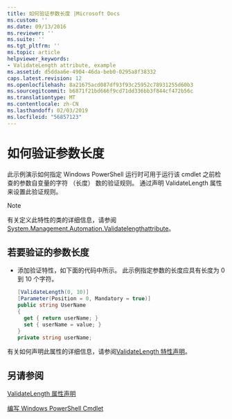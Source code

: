 ```yaml
---
title: 如何验证参数长度 |Microsoft Docs
ms.custom: ''
ms.date: 09/13/2016
ms.reviewer: ''
ms.suite: ''
ms.tgt_pltfrm: ''
ms.topic: article
helpviewer_keywords:
- ValidateLength attribute, example
ms.assetid: d5ddaa6e-4904-46da-beb0-0295a8f38332
caps.latest.revision: 12
ms.openlocfilehash: 8a21675acd087df93f93c25952c78931255d60b3
ms.sourcegitcommit: b6871f21bd666f9cd71dd336bb3f844cf472b56c
ms.translationtype: MT
ms.contentlocale: zh-CN
ms.lasthandoff: 02/03/2019
ms.locfileid: "56857123"
---
```

# <a name="how-to-validate-the-argument-length"></a>如何验证参数长度

此示例演示如何指定 Windows PowerShell 运行时可用于运行该 cmdlet 之前检查的参数自变量的字符 （长度） 数的验证规则。 通过声明 ValidateLength 属性来设置此验证规则。

> [!NOTE]
> 有关定义此特性的类的详细信息，请参阅[System.Management.Automation.Validatelengthattribute](/dotnet/api/System.Management.Automation.ValidateLengthAttribute)。

## <a name="to-validate-the-argument-length"></a>若要验证的参数长度

- 添加验证特性，如下面的代码中所示。 此示例指定参数的长度应具有长度为 0 到 10 个字符。

    ```csharp
    [ValidateLength(0, 10)]
    [Parameter(Position = 0, Mandatory = true)]
    public string UserName
    {
      get { return userName; }
      set { userName = value; }
    }
    private string userName;
    ```

有关如何声明此属性的详细信息，请参阅[ValidateLength 特性声明](./validatelength-attribute-declaration.md)。

## <a name="see-also"></a>另请参阅

[ValidateLength 属性声明](./validatelength-attribute-declaration.md)

[编写 Windows PowerShell Cmdlet](./writing-a-windows-powershell-cmdlet.md)
